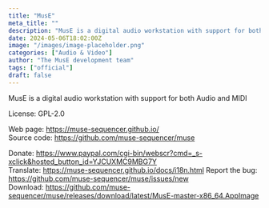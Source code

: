```yaml
---
title: "MusE"
meta_title: ""
description: "MusE is a digital audio workstation with support for both Audio and MIDI"
date: 2024-05-06T18:02:00Z
image: "/images/image-placeholder.png"
categories: ["Audio & Video"]
author: "The MusE development team"
tags: ["official"]
draft: false
---
```


MusE is a digital audio workstation with support for both Audio and MIDI

License: GPL-2.0

Web page: https://muse-sequencer.github.io/    
Source code: https://github.com/muse-sequencer/muse

Donate: https://www.paypal.com/cgi-bin/webscr?cmd=_s-xclick&hosted_button_id=YJCUXMC9MBG7Y  
Translate: https://muse-sequencer.github.io/docs/i18n.html
Report the bug: https://github.com/muse-sequencer/muse/issues/new  
Download: https://github.com/muse-sequencer/muse/releases/download/latest/MusE-master-x86_64.AppImage
